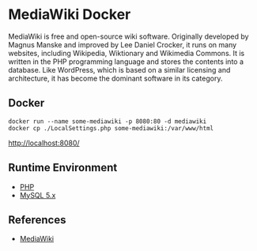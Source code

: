 # MediaWiki Docker

MediaWiki is free and open-source wiki software. Originally developed by Magnus Manske and improved by Lee Daniel Crocker, it runs on many websites, including Wikipedia, Wiktionary and Wikimedia Commons. It is written in the PHP programming language and stores the contents into a database. Like WordPress, which is based on a similar licensing and architecture, it has become the dominant software in its category.

## Docker
```
docker run --name some-mediawiki -p 8080:80 -d mediawiki
docker cp ./LocalSettings.php some-mediawiki:/var/www/html
```

[http://localhost:8080/](http://localhost:8080/)

## Runtime Environment
- [PHP](https://www.php.net/downloads)
- [MySQL 5.x](http://www.mysql.com/)

## References
- [MediaWiki](https://hub.docker.com/_/mediawiki)